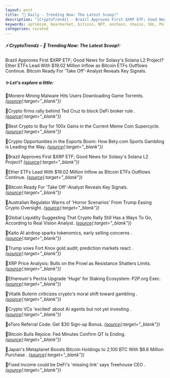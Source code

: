 ```yaml
---
layout: post
title: "🌇 Daily - Trending Now: The Latest Scoop!"
description: "[CryptoTrendz] - Brazil Approves First $XRP ETF; Good News for Solaxy's Solana L2 Project? Ether ETFs Lead With $19.02 Million Inflow as Bitcoin ETFs Outflows Continue. Bitcoin Ready For 'Take Off'-Analyst Reveals Key Signals."
keywords: optimism, bearmarket, bitcoin, NFT, onchain, chains, SOL, Polygon, crypto, derivatives
categories: curated
---
```


##### ⚡ CryptoTrendz - 📌 *Trending Now: The Latest Scoop!:*

Brazil Approves First $XRP ETF; Good News for Solaxy's Solana L2 Project? Ether ETFs Lead With $19.02 Million Inflow as Bitcoin ETFs Outflows Continue. Bitcoin Ready For 'Take Off'-Analyst Reveals Key Signals.

##### ✨ *Let's explore a little:*


🔹Monero Mining Malware Hits Users Downloading Game Torrents. *([source](https://s.avyag.com/vhsk){:target="_blank"})*

🔹Crypto firms rally behind Ted Cruz to block DeFi broker rule . *([source](https://s.avyag.com/8f6v){:target="_blank"})*

🔹Best Crypto to Buy for 100x Gains in the Current Meme Coin Supercycle. *([source](https://s.avyag.com/lqvh){:target="_blank"})*

🔹Crypto Opportunities in the Esports Boom: How Bety.com Sports Gambling is Leading the Way. *([source](https://s.avyag.com/qvgw){:target="_blank"})*

🔹Brazil Approves First $XRP ETF; Good News for Solaxy's Solana L2 Project? *([source](https://s.avyag.com/v6te){:target="_blank"})*

🔹Ether ETFs Lead With $19.02 Million Inflow as Bitcoin ETFs Outflows Continue. *([source](https://s.avyag.com/hbuv){:target="_blank"})*

🔹Bitcoin Ready For 'Take Off'-Analyst Reveals Key Signals. *([source](https://s.avyag.com/dpts){:target="_blank"})*

🔹Australian Regulator Warns of 'Horror Scenarios' From Trump Easing Crypto Oversight. *([source](https://s.avyag.com/zzm2){:target="_blank"})*

🔹Global Liquidity Suggesting That Crypto Rally Still Has a Ways To Go, According to Real Vision Analyst. *([source](https://s.avyag.com/sz2x){:target="_blank"})*

🔹Kaito AI airdrop sparks tokenomics, early selling concerns . *([source](https://s.avyag.com/r5xn){:target="_blank"})*

🔹Trump vows Fort Knox gold audit; prediction markets react . *([source](https://s.avyag.com/9z1q){:target="_blank"})*

🔹XRP Price Analysis: Bulls on the Prowl as Resistance Shatters Limits. *([source](https://s.avyag.com/yafq){:target="_blank"})*

🔹Ethereum's Pectra Upgrade 'Huge' for Staking Ecosystem: P2P.org Exec. *([source](https://s.avyag.com/32ro){:target="_blank"})*

🔹Vitalik Buterin criticizes crypto's moral shift toward gambling . *([source](https://s.avyag.com/rj92){:target="_blank"})*

🔹Crypto VCs 'excited' about AI agents but not yet investing . *([source](https://s.avyag.com/xx6r){:target="_blank"})*

🔹eToro Referral Code: Get $30 Sign-up Bonus. *([source](https://s.avyag.com/vaxs){:target="_blank"})*

🔹Bitcoin Bulls Rejoice: Fed Minutes Confirm QT Is Ending. *([source](https://s.avyag.com/ccku){:target="_blank"})*

🔹Japan's Metaplanet Boosts Bitcoin Holdings to 2,100 BTC With $6.6 Million Purchase . *([source](https://s.avyag.com/2mjd){:target="_blank"})*

🔹Fixed income could be DeFi's 'missing link' says Treehouse CEO . *([source](https://s.avyag.com/tc8h){:target="_blank"})*
